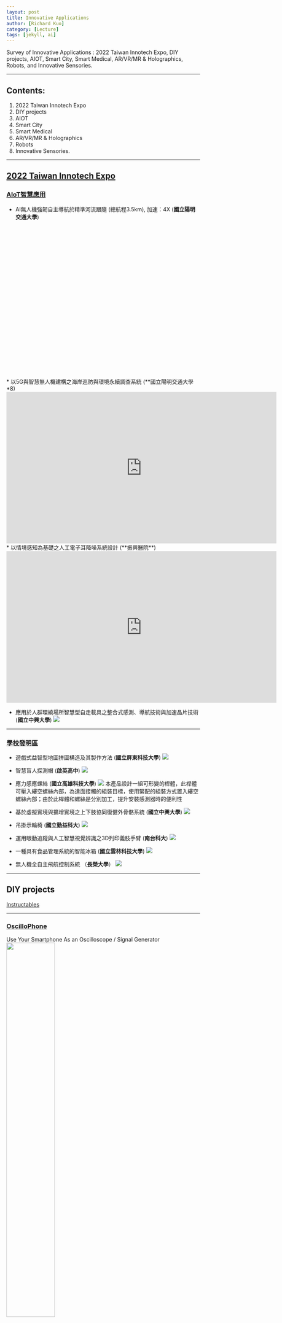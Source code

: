 ```yaml
---
layout: post
title: Innovative Applications
author: [Richard Kuo]
category: [Lecture]
tags: [jekyll, ai]
---
```


Survey of Innovative Applications : 2022 Taiwan Innotech Expo, DIY projects, AIOT, Smart City, Smart Medical, AR/VR/MR & Holographics, Robots, and Innovative Sensories.

---
## Contents:
1. 2022 Taiwan Innotech Expo
2. DIY projects
3. AIOT
4. Smart City
5. Smart Medical
6. AR/VR/MR & Holographics
7. Robots
8. Innovative Sensories.

---
## [2022 Taiwan Innotech Expo](https://cloudcdn.taiwantradeshows.com.tw/2022/inst/showarea/index.html)

### [AIoT智慧應用](https://online.inventaipei.com.tw/zh-tw/vproduct/show-area/AIoT%E6%99%BA%E6%85%A7%E6%87%89%E7%94%A8/exh-list.html)
* AI無人機強韌自主導航於精準河流跟隨 (總航程3.5km), 加速：4X (**國立陽明交通大學**)
<iframe width="703" height="395" src="https://www.youtube.com/embed/5va0unKz3Qg" title="AI無人機強韌自主導航於精準河流跟隨 (總航程3.5km), 加速：4X" frameborder="0" allow="accelerometer; autoplay; clipboard-write; encrypted-media; gyroscope; picture-in-picture" allowfullscreen></iframe>
* 以5G與智慧無人機建構之海岸巡防與環境永續調查系統 (**國立陽明交通大學*8)
<iframe width="703" height="395" src="https://www.youtube.com/embed/DmCZ6_bkZsI" title="以5G與智慧無人機建構之海岸巡防與環境永續調查系統_陽明交通大學" frameborder="0" allow="accelerometer; autoplay; clipboard-write; encrypted-media; gyroscope; picture-in-picture" allowfullscreen></iframe>
* 以情境感知為基礎之人工電子耳降噪系統設計 (**振興醫院**)
<iframe width="703" height="395" src="https://www.youtube.com/embed/QLwXqF8BFgQ" title="以情境感知為基礎之人工電子耳降噪系統設計" frameborder="0" allow="accelerometer; autoplay; clipboard-write; encrypted-media; gyroscope; picture-in-picture" allowfullscreen></iframe>

* 應用於人群環繞場所智慧型自走載具之整合式感測、導航技術與加速晶片技術 (**國立中興大學**)
![](https://storage.googleapis.com/www.taiwantradeshow.com.tw/product/202209/T-34962391-S.jpg)

---
### [學校發明區](https://online.inventaipei.com.tw/zh-tw/vproduct/show-area/%E5%AD%B8%E6%A0%A1%E7%99%BC%E6%98%8E%E5%8D%80/exh-list.html)
* 遊戲式益智型地圖拼圖構造及其製作方法 (**國立屏東科技大學**)
![](https://storage.googleapis.com/www.taiwantradeshow.com.tw/product/202209/T-77113404-S.jpg)

* 智慧盲人探測帽 (**啟英高中**)
![](https://storage.googleapis.com/www.taiwantradeshow.com.tw/product/202210/T-35612585-S.jpg)

* 應力感應螺絲 (**國立高雄科技大學**)
![](https://www.chanchao.com.tw/exhibitorservicefiles/products/DAUIROBOT2022_236488_99873_L.jpg)
本產品設計一組可形變的桿體，此桿體可壓入縷空螺絲內部，為達面接觸的組裝目標，使用緊配的組裝方式置入縷空螺絲內部；由於此桿體和螺絲是分別加工，提升安裝感測器時的便利性<br>

* 基於虛擬實境與擴增實境之上下肢協同復健外骨骼系統 (**國立中興大學**)
![](https://storage.googleapis.com/www.taiwantradeshow.com.tw/product/202209/T-38472980-S.jpg)

* 吊掛示輪椅 (**國立勤益科大**)
![](https://storage.googleapis.com/www.taiwantradeshow.com.tw/product/202209/T-07404827-S.jpg)

* 運用眼動追蹤與人工智慧視覺辨識之3D列印義肢手臂 (**南台科大**)
![](https://storage.googleapis.com/www.taiwantradeshow.com.tw/product/202209/T-55242679-S.png)

* 一種具有食品管理系統的智能冰箱 (**國立雲林科技大學**)
![](https://storage.googleapis.com/www.taiwantradeshow.com.tw/product/202209/T-80707728-S.jpg)
 
* 無人機全自主飛航控制系統 （**長榮大學**）
![](https://storage.googleapis.com/www.taiwantradeshow.com.tw/product/202209/T-86341544-S.png)

---
## DIY projects
[Instructables](https://www.instructables.com)

---
### [OscilloPhone](https://www.instructables.com/OscilloPhone-Use-your-Smartphone-as-an-Oscilloscop/)
Use Your Smartphone As an Oscilloscope / Signal Generator<br>
<img width="50%" height="50%" src="https://content.instructables.com/F0O/559P/IE7JB38T/F0O559PIE7JB38T.jpg">

---
### [DIY放大電阻](https://hackaday.io/project/188104-the-great-resistor)
<iframe width="500" height="281" src="https://www.youtube.com/embed/2C_KpQk_63M" title="Full Test: The Great Resistor - Resistor Color Code Lamp" frameborder="0" allow="accelerometer; autoplay; clipboard-write; encrypted-media; gyroscope; picture-in-picture" allowfullscreen></iframe>
使用 Arduino 放大電阻顏色代碼。
將你的小電阻放在兩個夾子之間進行測量；顏色和值將顯示在大電和LCD屏幕上。

---
### DIY Modern LED Matrix Bike Animated Tail Light
<iframe width="821" height="462" src="https://www.youtube.com/embed/GaKaIY4tRx8" title="DIY Modern LED Matrix Bike Animated Tail Light | With Knight Rider Scanner & Police Flasher Modes" frameborder="0" allow="accelerometer; autoplay; clipboard-write; encrypted-media; gyroscope; picture-in-picture" allowfullscreen></iframe>

---
### 卡片辨識器
<iframe width="821" height="462" src="https://www.youtube.com/embed/RM3FHJrK7eA" title="【自製感測器#2】自己做卡片辨識器，費用不到10元的RFID?，可辨識上百張卡片" frameborder="0" allow="accelerometer; autoplay; clipboard-write; encrypted-media; gyroscope; picture-in-picture" allowfullscreen></iframe>

---
### Turn Touchscreens into Touchless Interfaces
<iframe width="693" height="390" src="https://www.youtube.com/embed/EY6FKCfoaQk" title="How to Turn Touchscreens into Touchless Interfaces | Ultraleap" frameborder="0" allow="accelerometer; autoplay; clipboard-write; encrypted-media; gyroscope; picture-in-picture" allowfullscreen></iframe>

---
## AIOT

### [解決雞農問題 iCHASE打造AI家禽照護系統](https://www.digitimes.com.tw/iot/article.asp?cat=158&cat2=80&ct=o&id=0000642406_X0A5AFN4LK928I78BH0XO)
![](https://img.digitimes.com/newsimg/2022/0816/642406-1-bh0xo.jpg)
* 以**智慧秤重計**而言，團隊採用NVIDIA晶片開發出支援AI運算的攝影機。當雞群跳上秤重平台後，總重量除以影像辨識得出的秤盤隻數，就能算出雞隻的平均重量。為防止雞糞酸蝕秤盤，表面也經過防水、防塵、防鏽處理，重要電路板的位置也要仔細規劃。
* 雞隻體重會反映健康狀況，當體重數據增減偏離標準太多、或連續數天異常，秤重計連接的網頁平台會出現異常提醒，飼主也可和過去的歷史紀錄比較。因為雞隻喜歡往高處的秤台跳，秤重過程中不需要人力特別驅趕。
* 張光甫表示，團隊另一款**囉音辨識**產品，目前也在大成旗下的禽場驗證中。**囉音指的是呼吸道疾病所產生的聲音**，雞農過去都以聽聲辨識，但這種靠感覺的個人經驗很難傳承。團隊與中興大學生機系助理教授蔡燿全的團隊合作，讓小批次的雞隻感染呼吸道病毒，再記錄牠們的啼聲，希望訓練出可辨識囉音的AI模型。
* 針對致死率高的禽流感，團隊則開發**AI雷射驅鳥器**，當影像裝置偵測到野鳥時，便自動啟動雷射光束驅離野鳥，避免使用防鳥網會造成的傷亡。類似的影像辨識技術也將用來開發「死禽雷達」，協助雞農快速挑出病死雞隻。

---
### [提前掌握母豬健康狀況 台灣團隊打造 AI 母豬健康偵測平台商機上看 8 億](https://www.inside.com.tw/article/29165-ai-pig-health-detection)
![](https://bucket-img.tnlmedia.com/cabinet/files/consoles/1/teams/1/2022/10/3JGEIDO5wrMOZPqAZSbsxMwHNKbLWnLblOKJ2NWg.jpg?auto=compress&fit=max&w=730)
* 在豬隻飲水、吃飼料時，設備就可以自動幫豬量測體溫，經過後端系統分析後，可以藉此提早偵測豬隻是否有發情或熱疾病等徵兆，目前溫度量測正確率可以在正負攝氏0.3 度之間。

---
### [解密全球唯一 AI 養蝦的行業秘辛！](https://buzzorange.com/techorange/2022/10/13/aiot-idwater/?utm_source=newsletter&utm_medium=email&utm_campaign=2022_7&utm_term=2022-10-14)
* 艾滴科技利用自動化 IoT 的傳輸影像辨識專家系統，達成「一站式養殖服務商」。余萬洲解釋該系統的影像辨識系統透過好幾個養殖池的數據累積、幫數萬隻白蝦拍照後的結果，推算出理想的蝦子生長狀況，以及影響生長的變因。
* 舉例來說，影像辨識系統經過深度學習，除了從外觀大小，還可以從白蝦的腸線辨別健康狀況，像是腸線粗大、顏色深就代表蝦子食慾好、進食狀況不錯，應是健康的白蝦，反之腸線太細、顏色淡就可能蝦子進食有問題。
* 準確辨別蝦子生長狀況，連帶會影響投餌精準度。余萬洲解釋，投餌太少蝦子長不壯、太多則會使池子混濁、影響水質。「目前自動投餌系統大部分業者誤差度都還在 15~20%，艾滴科技的只有 3% 。」 

---
### [程式設計師奶爸自制AI餵奶檢測儀，預判寶寶餓點，不讓哭聲影響老婆睡眠](https://bangqu.com/75l674.html)
![](https://i3.res.bangqu.com/farm/liang/news/2022/07/25/5fcb3c4b5a7ae7af6124d419b9ebc152.gif)

---
### [【工程師隱身術】200 行 TensorFlow.js 程式碼，讓你從視訊會議的畫面中「消失」](https://buzzorange.com/techorange/2020/03/10/tensorflow-js-invisible/)
![](https://buzzorange.com/techorange/wp-content/uploads/sites/2/2020/03/%E6%B6%88%E5%A4%B11.png)

---
## Smart City

### [3D街頭暴力預警及AI情資整合偵蒐平臺](https://smartcity.org.tw/application_detail.php?id=105)
全國首創以人工智慧物聯網（AIoT）構想，運用人工智慧(AI)影像辨識及聲音感應技術，並以本轄八大行業營業處所為實驗場域，結合物聯網(IoT)設備進行異常狀況分析，當偵測現場聚集人數達3人、持續停留30秒、聲音感測80分貝以上，提供主動預警通報，以利警方調度優勢警力迅速到場處理。

---
### [Smart Sidewalk Protection](https://www.digitimes.com.tw/iot/article.asp?id=0000622764_6328VH1R5ED8SN5TK42KM)
* 環保電動交通領域的領導廠商Bird日前宣布了由Bird首創的智能人行道保護技術。這項技術是由Bird和無線通信和定位技術及服務的全球領導廠商u-blox(SIX:UBXN)共同設計和開發，是一種感測器融合(sensor fusion)解決方案。整合於Bird電動車輛的智能人行道保護裝置，被用來防止微型交通設備騎行於人行道上。
* 結合u-blox的ZED-F9R高精準度航位推測模組、公分等級人行道地圖，以及Bird的車載感測套件，此一整合系統可有效且高效率地即時偵測和防止人行道騎行。例如，相較於採用雲端地圖的傳統GPS，可能需要15秒以上的時間才會做出反應，Bird的新型智能人行道保護技術，可以讓進入人行道的車輛安全停下，同時允許騎士步行將車輛牽回車道或自行車道。

---
### [路側感測器提醒駕駛動物出沒](https://www.digitimes.com.tw/iot/article.asp?cat=158&cat2=80&ct=o&id=0000586054_T97LMSHM6CVQIZ3FVXHO1)
![](https://mms.digitimes.com/NewsImg/2020/0610/586054-1-VXHO1.jpg)
據FierceElectronics與eeNews Europe報導，Salus系統主要倚賴雷達、光學鏡頭與紅外線感測器來偵測動物走動，系統所收集的數據則會經由自動分析來預測動物行為以及與汽車及機車作區隔。該技術是利用神經網路開發機器學習，可讓系統區分機車騎士、汽車或鹿的差別，而非純粹動作偵測。

---
## Smart Medical

### [孕婦在家就能監測胎兒心臟健康](https://www.digitimes.com.tw/iot/article.asp?id=0000645763_NI36TFNL7RDMDK2OTUEX5)
![](https://img.digitimes.com/newsimg/2022/1011/645763-1-tuex5.jpg)
* Sensoriis與HERO Laboratory研究團隊開發的系統，運用穿戴式裝置來監測胎兒的心電圖(ECG)訊號，透過以貼片固定在孕婦腹部的電極接收訊號、以內建的微控制器處理訊號、藉由藍牙將結果傳送到智慧型手機或智慧手錶上的App供檢視。
* 透過穿戴式裝置持續監測胎兒心跳會產生大量ECG訊號，Lullaby演算法善用心跳具有穩定節奏的特性、根據時間模式提升心跳的辨識率、忽略心跳以外的心臟活動，因此可以減少所需的運算量、以最有效率的方式運用微處理器的運算能力，因此能在穿戴式裝置上即時處理高解析度的ECG訊號以監測胎兒心跳。

---
### [馬桶也能測量心率、提早預防心臟病！](https://buzzorange.com/techorange/2021/04/16/casana-heart-sensor-toilet-seat/)
![](https://buzzorange.com/techorange/wp-content/uploads/sites/2/2021/04/%E9%A6%AC%E6%A1%B6%E5%9D%90%E5%A2%8A.jpg)
* 根據美國疾病預防控制中心（CDC）數據統計，在美國每 36 秒就有一人因心血管疾病死亡，有超過 620 萬的美國人面臨心律衰竭問題（俗稱心臟無力）。
* Casana 的智慧馬桶座外觀雖與一般馬桶並無兩樣，但其主要功能是一台「心臟偵測裝置」，包含偵測心電圖（ECG）、心衝擊圖（BCG）、光電容積圖（PPG）感測器元件，可以用來偵測心臟健康指標，並透過內建的 Wi-Fi 或是 LTE 功能將資料傳送至雲端系統。

---
## AR/VR/MR & Holographics

### DIY實物投影機
<img width="50%" height="50%" src="https://github.com/rkuo2000/MCU-course/blob/main/images/DIY_projector.jpg?raw=true">
**遠端上課沒有實物投影機？**<br>
美國教師 Carmen Castrejon設計了這樣一套簡便裝置，只需要一張CD、鉛筆、膠帶和一個硬幣，就能透過反射，讓筆記型電腦隨意的投放鍵盤上的筆記<br>

*來源:Carmen Castrejon/Facebook*<br>

---
### Hologramm Projektor HyperVSN
<iframe width="693" height="390" src="https://www.youtube.com/embed/yYJIidgOl2o" title="Hologramm Projektor HyperVSN Messe Show Miami." frameborder="0" allow="accelerometer; autoplay; clipboard-write; encrypted-media; gyroscope; picture-in-picture" allowfullscreen></iframe>

---
### Holokit X
<iframe width="320" height="560" src="https://www.youtube.com/embed/153TzZJH_oc" title="Holokit X - Neuer AR-Brillenaufsatz fürs iPhone #holokitx" frameborder="0" allow="accelerometer; autoplay; clipboard-write; encrypted-media; gyroscope; picture-in-picture" allowfullscreen></iframe>

**Holokit Cardboard**<br>
![](https://techcrunch.com/wp-content/uploads/2017/06/holokit1.jpg?resize=1200,738)

---
### [《遊戲王》卡片投影成真！超狂粉絲花七個月製作「AR投影對戰系統」](https://games.yahoo.com.tw/news/yg-oirl-034250006.html)
![](https://s.yimg.com/os/creatr-uploaded-images/2022-11/57b07f50-5994-11ed-bf3a-8a2cedfeb84e)

---
### [MR技術結合機器人　精準完成心導管插入手術](https://www.digitimes.com.tw/iot/article.asp?id=0000648912_P188DJBC2QSQRH1PU4PHD)
![](https://img.digitimes.com/newsimg/2022/1107/648912-1-u4phd.jpg)
外科醫師即將在MRI機內透過MR以微型機器人器械搭配MRI成像進行心導管插入手術。Case Western Reserve University (CWRU)
* 根據Immersive Technology報導，美國疾病管制與預防中心(CDC)資料顯示，心房顫動(AFib)是最普遍的心律不整症狀，全美約有3萬~6萬名患者。外科醫師要實施心導管插入手術時，通常會從AFib病患的鼠蹊部位，手動將心導管透過動脈或靜脈推送到心臟部位，需要倚賴影像相當模糊的心臟X光片，手術施作稍有不慎就有造成患者中風的風險。
* 左心耳封堵(LAAO)手術能有效管理AFib病患的中風風險，為達到手術最佳精準度以降低造成AFib病患中風的風險，CWRU研究團隊將讓外科醫師在進行LAAO手術時配戴混合實境(MR)頭盔與操作微型機器人器械，研究團隊希望藉由展示手術優勢與可行性，促成AFib病患能更方便的獲取擴增實境(AR)引導的手術，尤其是預期壽命超過20年的患者。

---
### [T-Mobile加速器招攬新創打造5G AR應用](https://www.digitimes.com.tw/iot/article.asp?cat=158&cat1=20&cat2=135&id=0000643509_DUS6D62QL3G1KILU83U5L)
![](https://img.digitimes.com/newsimg/2022/0831/643509-1-83u5l.jpg)
深度技術公司weR打造零售空間變現與最佳化的AR/人工智慧(AI)平台。T-Mobile

---
### [MR技術輔助森林植被調查工作](https://www.digitimes.com.tw/iot/article.asp?cat=158&cat1=20&cat2=&id=641984)
萊斯大學研究生Daniel Gorczynski與生物科學家Lydia Beaudrot，近期以微軟(Microsoft)的MR裝置HoloLens結合最新的VegSense程式，在德州休士頓的紀念公園對森林植被進行調查，並將相關研究結果刊登於Methods in Ecology與Evolution期刊。
<iframe width="809" height="455" src="https://www.youtube.com/embed/dBHfxvhMChU" title="Rice bioscientists use mixed-reality headset, custom software to measure vegetation in the field" frameborder="0" allow="accelerometer; autoplay; clipboard-write; encrypted-media; gyroscope; picture-in-picture" allowfullscreen></iframe>

---
### [台灣首位「元宇宙偶像」Lady LayLa 登場，虛幻引擎＋真人聲優搶攻網紅經濟](https://www.techbang.com/posts/98102-taiwans-first-meta-universe-idol
有別於歐美國家的虛擬偶像，「Lady LayLa（萊拉）」更具備即時 Live 演出的特性，她採用 Unreal 虛幻引擎 UE5，即時成像，能以炫麗的造型和粉絲見面、Real Time 進行表演，再結合唯美燈光、電影鏡頭、華麗特效與高畫質的場景，將使視覺更夢幻，帶領粉絲進入虛幻的元宇宙時空。-lady-layla-debute)
<iframe width="720" height="405" src="https://www.youtube.com/embed/ei2tTHc7BQU" title="你們比較喜歡哪一種我呢? #台灣第一位元宇宙偶像 #VirtualInfluencer #虛擬偶像" frameborder="0" allow="accelerometer; autoplay; clipboard-write; encrypted-media; gyroscope; picture-in-picture" allowfullscreen></iframe>

---
### [羅馬推虛擬實境巴士 穿越過去與未來](https://www.digitimes.com.tw/iot/article.asp?id=0000638652_7YI7X5WI4JK4N23KNTHTO)
Invisible Cities的VR巴士之旅提供整合視覺、聽覺、嗅覺、體感的沉浸式體驗。
<iframe width="560" height="455" src="https://www.youtube.com/embed/No-ciDp3eLE" title="Virtual Reality Bus. Il promo" frameborder="0" allow="accelerometer; autoplay; clipboard-write; encrypted-media; gyroscope; picture-in-picture" allowfullscreen></iframe>
* Invisible Cities的VR巴士配備3個全球定位系統(GPS)、三軸加速度計(Accelerometer)、磁力計(Magnetometer)、速度計(Velocimeter)、表面雷射(Surface laser)等裝置，以擷取巴士行駛時的每一次顛簸、車速、轉彎等變化，並整合3D虛擬內容與巴士內數位喇叭提供的逼真音訊。
* 此外車上還有小型的通風口，會配合行經的虛擬場景，適時提供樺樹、木炭、蒔蘿、乳香、金屬乙醛、麝香、沒藥、香根草等各種氣味的嗅覺體驗。

---
### [Engage XR推元宇宙大學計劃 美十所大學加入](https://www.digitimes.com.tw/iot/article.asp?id=0000633442_B72388H8520P7H14OO440)
<iframe width="560" height="455" src="https://www.youtube.com/embed/bHPi63O10zI" title="Metaversities Are The Future Of Remote Learning, And The Future Is Now" frameborder="0" allow="accelerometer; autoplay; clipboard-write; encrypted-media; gyroscope; picture-in-picture" allowfullscreen></iframe>
元宇宙大學可望促成遠距教學體驗與效益的大幅翻轉，無論學生們分處於世界上任何地方、相隔多遠，都能齊聚在虛擬教室中跟隨專業教育者學習、任意分組或共同合作，且幾乎或完全不會受到所處實體環境的干擾與分心，將提供學生更能專注、具吸引力、遠優於Zoom的學習環境與體驗。

---
### AVATAR Fishing
<iframe width="693" height="390" src="https://www.youtube.com/embed/Bmc5Nad_HYw" title="遠隔釣りロボット「AVATAR Fishing(アバターフィッシング)」" frameborder="0" allow="accelerometer; autoplay; clipboard-write; encrypted-media; gyroscope; picture-in-picture" allowfullscreen></iframe>

---
### [VR讓擊劍運動不再貴族 可搭配真劍演練超逼真](https://www.digitimes.com.tw/iot/article.asp?cat=158&cat2=130&ct=o&id=0000602813_0WX9SJLD06GVO04UBO64J)
* 擊劍運動的設備和學習成本高昂，一直是少數人的貴族運動，所幸俄羅斯VR公司Boxglass推出Fencer擊劍訓練系統，擊劍玩家只要在Oculus Quest控制器加上真正的劍，即可開始自主訓練，逐漸熟悉擊劍的基本戰術和動作。
* 據RoadtoVR報導，Fencer套組專為擊劍初學者而設計，透過虛擬實境學習國際擊劍聯盟(IFF)所制定的規則。Fencer全套2,000歐元，包含頭戴式裝置、劍及控制器支架、App授權使用資格，只不過目前沒有專攻一般消費者的方案，僅有針對劍擊道館的版本。

---
### A Foldable Haptic Actuator for Rendering Touch in Mixed Reality
<iframe width="693" height="390" src="https://www.youtube.com/embed/-t9Jaln-pBQ" title="Demonstrating Touch&Fold: A Foldable Haptic Actuator for Rendering Touch in Mixed Reality" frameborder="0" allow="accelerometer; autoplay; clipboard-write; encrypted-media; gyroscope; picture-in-picture" allowfullscreen></iframe>

---
### [紙筆放一邊 VR揮灑時尚設計創造力](https://www.digitimes.com.tw/iot/article.asp?cat=158&cat1=20&cat2=130&id=0000601480_BU45N35L78IM371ERQKWQ)
![](https://mms.digitimes.com/NewsImg/2021/0111/601480-1-RQKWQ.jpg)
這項VR概念非常適合構思階段，學生可以繞著模特兒走，檢查用色、材質和版形等。

---
### [XRHealth推出VR過動症治療App 成為過動兒救星](https://www.digitimes.com.tw/iot/article.asp?id=0000595188_UOS21ALP7K8IZ39TCR0I4)
![](https://mms.digitimes.com/NewsImg/2020/1006/595188-1-CR0I4.jpg)
光是在美國就有600多萬名孩童罹患注意力不足過動症(ADHD)，平時安靜不下來，做什麼事情都不專心，雖然服藥可以改善病況，但仍要靠個人努力，XRHealth為此研發VR在家治療App，方便ADHD孩童在家練習專注力。

---
### [角色扮演學歷史 VR教學App讓你成為歷史人物](https://www.digitimes.com.tw/iot/article.asp?id=0000589610_A2F5932F2EKBVQLOT98R9)
<iframe width="809" height="455" src="https://www.youtube.com/embed/6xAfWRcutdM" title="HistoryMaker VR Trailer- Coming Soon!" frameborder="0" allow="accelerometer; autoplay; clipboard-write; encrypted-media; gyroscope; picture-in-picture" allowfullscreen></iframe>
據VRScout報導，HistoryMaker VR是針對中學生所設計的教育內容創造工具，學生可以選擇扮演林肯、富蘭克林、馬克吐溫等8位美國歷史名人，然後按照角色布置舞台，接著選擇一段內建的獨白台詞，就能操作虛擬人物上台表演。

---
## Robots

### Softcream Robot
<iframe width="821" height="462" src="https://www.youtube.com/embed/4ejezpAcHZs" title="Softcream robot by Connected Robotics at HCJ 2020" frameborder="0" allow="accelerometer; autoplay; clipboard-write; encrypted-media; gyroscope; picture-in-picture" allowfullscreen></iframe>

---
### Samsung's actual new robot butlers
<iframe width="693" height="390" src="https://www.youtube.com/embed/A4IUT4r8oIw" title="Meet Handy and Care: Samsung's actual new robot butlers" frameborder="0" allow="accelerometer; autoplay; clipboard-write; encrypted-media; gyroscope; picture-in-picture" allowfullscreen></iframe>

---
### JetAuto Pro
JetAuto Pro ROS Robot Car with Vision Robotic Arm Powered by Jetson Nano Support SLAM Mapping/ Navigation/ Python
![](https://cdn.shopifycdn.net/s/files/1/0084/2799/5187/files/1.1_banner_52701e52-74ae-44dc-9401-de5b604c8d0d.jpg?v=1668136597)
<iframe width="670" height="394" src="https://www.youtube.com/embed/JOCs_yg1wlE" title="JetAuto Pro SLAM/ ROS Robot" frameborder="0" allow="accelerometer; autoplay; clipboard-write; encrypted-media; gyroscope; picture-in-picture" allowfullscreen></iframe>

---
### [國門重啟拚觀光　11間飯店將導入服務型機器人](https://www.digitimes.com.tw/iot/article.asp?cat=158&ct=o&id=0000647759_SZB6KDPY6GENB18ZCGFPP)
* 因應這波缺工浪潮，緯創此次研發的3款服務型機器人，將分別應用在包括 **環境消毒**、**迎賓**、**客房配送**等場域。預計2023年4月，緯創將導入北中南共6間飯店，包括新竹安捷國際酒店、淡水福容飯店、高餐大群賢會館、台北美侖大飯店、日月潭力麗溫德姆酒店與六福萬怡酒店。
* 未來像是消毒機器人可替代人力長達10小時持續運作，進行重複性的消毒工作、迎賓機器人則是協助業者進行接待、導覽，而客房配送預期可提升20%的服務效率。

---
### [亞馬遜開發捏夾式抓握機器人](https://www.digitimes.com.tw/iot/article.asp?cat=158&ct=o&id=0000645149_YC72XLY03U0NEILVNT9UD)
<iframe width="560" height="455" src="https://www.youtube.com/embed/7lW1-RkfVcc" title="Amazon tests pinch-grasping robot for e-commerce fulfillment" frameborder="0" allow="accelerometer; autoplay; clipboard-write; encrypted-media; gyroscope; picture-in-picture" allowfullscreen></iframe>
亞馬遜(Amazon)的倉儲撿貨機器人必須處理數百萬種各式形狀、尺寸、重量的貨品，目前主要使用的抽吸抓握器(Suction gripper)機器人的表現還不盡理想，亞馬遜的機器人團隊正在開發使用彈性更高、撿取能力更全面的捏夾抓握(Pinch-grasping)機器人。

---
### [機器人指尖整合乾式電極感測器 血壓量測自動化](https://www.digitimes.com.tw/iot/article.asp?cat=158&cat2=80&ct=o&id=0000630189_D4H0XSJL9X31YJ8GKVNWB)
<iframe width="560" height="455" src="https://www.youtube.com/embed/8vQ8rghy6xE" title="Robots that can check your blood pressure are the latest innovation from SFU" frameborder="0" allow="accelerometer; autoplay; clipboard-write; encrypted-media; gyroscope; picture-in-picture" allowfullscreen></iframe>

---
### [美甲機器人進駐Target店面　10分鐘即可完美亮相](https://www.digitimes.com.tw/iot/article.asp?cat=158&ct=o&id=0000644882_T0F98XWG7D31G93VJR9CZ)
![](https://img.digitimes.com/newsimg/2022/0923/644882-2-jr9cz.jpg)
據Yahoo Finance報導，研發了首部美甲機器人的製造商Clockwork，近期與零售業者Target簽訂合約，在德州、加州、明尼蘇達州的6間門市據點，提供美甲機器人的服務。Clockwork的美甲機器人仰仗人工智慧(AI)和3D技術，計算指甲的形狀與尺寸，10分鐘內即可完成美甲作業。

---
### [植物的反撲？藝術家讓植栽控制握有砍刀的機械手臂](https://www.inside.com.tw/article/29190-david-bowen-plant-machete)
![](https://bucket-img.tnlmedia.com/cabinet/files/consoles/1/teams/1/2022/10/obydgBehbWnS8zBugUisQ1OhrtG2VF2CSk0KZIIY.png?auto=compress&fit=max&w=730)
如果讓植栽控制機械手臂，再讓機械手臂拿一把砍刀，會發生什麼事？專攻機器領域的藝術家 David Bowen，為了探究這個問題的答案，創造了裝置藝術作品「植栽砍刀」（Plant Machete）。

---
### [仿生撲翼飛行器大突破！一個關節零件解決飛行穩定問題](https://www.techbang.com/posts/103909-stability-flapping-wing-robots)
研究人員透過以往的研究發現，固定角度的關節或者是沒有關節的機翼設計，撲翼機器人很難取得良好的飛行效果。像是機翼的角度設置為30度時，飛機撲個幾下就墜落了。<br>
為了解決這些問題，研究人員提出了一個自由彈性關節的設計，其中偏角在向下和向上行程之間執行不對稱，進而（被動地）調節機翼面積，平滑地產生升力。 <br>
![](https://cdn1.techbang.com/system/images/665374/original/ba084dedcf214526c426e3ce40eaa2a2.jpg?1675960431)

研究人員認為，他們的工作主要體現在三個方面：<br>
* 彈性關節的參數，這個彈性關節的各項參數可以用於各類的撲翼機器人，包括低雷諾資料和大拍打振幅的情況下； 
* 對被動變形翼的約束性最佳化進行設計，包括彈簧的彈性、沿翼的位置和偏置彈簧角度等； 
* 對整個機制在飛行中進行驗證，根據大型撲翼機器人的飛行資料，得出了平均升力的定量改進。

<iframe width="992" height="595" src="https://www.youtube.com/embed/kwuW8cfy-MI" title="Optimal elastic wing for flapping-wing robots through passive morphing" frameborder="0" allow="accelerometer; autoplay; clipboard-write; encrypted-media; gyroscope; picture-in-picture; web-share" allowfullscreen></iframe>

---
## Innovative Sensory

### [MIT開發無晶片、無電池的無線電子皮膚感測器](https://www.digitimes.com.tw/iot/article.asp?id=644429)
![](https://img.digitimes.com/newsimg/2022/0920/644429-1-raniz.jpg)

---
### [水下光通訊](https://www.digitimes.com.tw/iot/article.asp?cat=158&cat1=20&cat2=&id=642919)
![](https://img.digitimes.com/newsimg/2022/0912/642919-1-0ogi2.jpg)
日本要以水下光通訊技術，建立水下區網ALAN，推動海洋開發的革命性發展。圖為感測器(左上)、AUV(右上)、與拍攝影像。JAMSTEC

這項水下通訊實驗，是由日本國立海洋研究開發機構(Japan Agency for Marine-Science and TEChnology；JAMSTEC)執行，內容是由自動水下載具(Autonomous Underwater Vehicle；AUV)，可視為水下版無人機，自動航行到目的地，以海底光通訊技術發指令，並接收海底科學研究系統儲存的資料，最後自動回航。

---
### [新的攻擊裝置可以向螢幕發送電磁脈衝，隔空模擬手指點擊你的手機！](https://www.techbang.com/posts/99308-invisible-finger-remotely-control)
<iframe width="720" height="405" src="https://www.youtube.com/embed/DexIPJH9IR4" title="Invisible Finger (End-to-End Attack Demonstration)" frameborder="0" allow="accelerometer; autoplay; clipboard-write; encrypted-media; gyroscope; picture-in-picture" allowfullscreen></iframe>

---
### [奈米刺青可做為健康監測與警示裝置](https://www.digitimes.com.tw/iot/article.asp?cat=158&cat1=20&cat2=&id=641871)
![](https://img.digitimes.com/newsimg/2022/0822/641871-1-bh3k8.jpg)

---
### [比人類指尖觸感還敏銳的智慧人造皮膚](https://www.digitimes.com.tw/iot/article.asp?cat=158&cat1=20&cat2=70&id=0000638125_KRM2KF7E17QSBQ6L37WW1)
![](https://mms.digitimes.com/NewsImg/2022/0629/638125-1-37WW1.jpg)
* 基於高靈敏度混合感測材料的智慧人造皮膚，核心為**感覺奈米棒(Sensory nanorod)**，由於採用在生產積體電路等零件的工廠已是成熟完善的氣相(Vapor)製程，因此能直接進入大量生產。
* 多感測器混合材料的運作是基於電子訊號，由**包覆在壓電(Piezoelectric)氧化鋅殼內的水凝膠型態智慧聚合物**所組成，當濕度與溫度變化時水凝膠會膨脹，並對壓電氧化鋅產生壓力，而壓電氧化鋅會發出電子訊號以因應各種機械壓力。

---
### [偵測海嘯新方法 解讀GPS無線電訊號變化效果佳](https://www.digitimes.com.tw/iot/article.asp?id=0000635443_0JN3AO045CAZW52JCVEIH)
![](https://mms.digitimes.com/NewsImg/2022/0523/635443-1-CVEIH.jpg)
* 根據TechCrunch報導，海嘯是海底地震、山崩、火山爆發所造成，當海浪以高達500英里的時速向陸地接近時，浪高會快速增加，但初期深海中的海浪僅不到1英尺高，雖然海面的變化相當和緩，不過已足以在大氣層造成連鎖反應，空氣被向上推擠時會產生一道音波直達186英里上空的電離層且強度會在過程中被放大。
* 音波使得電離層的電子密度被稀釋，直接影響GPS人造衛星向地面接收器發送的無線電訊號，研究團隊發展一套解讀無線電訊號變化的方法，累積收集關於海嘯的關鍵資訊，確認GPS網路能在遠早於陸地受到侵襲之前，就發現深海中海浪醞釀的跡象，研究團隊認為進一步研究還可基於GPS無線電訊號更準確預估海嘯的規模與型態。

<br>
<br>

*This site was last updated {{ site.time | date: "%B %d, %Y" }}.*


